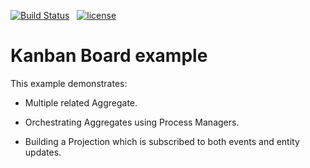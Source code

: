 [![Build Status][travis-badge]](https://travis-ci.com/spine-examples/kanban) &nbsp;
[![license][license-badge]](http://www.apache.org/licenses/LICENSE-2.0)

[travis-badge]: https://travis-ci.com/spine-examples/kanban.svg?branch=master
[license-badge]: https://img.shields.io/badge/license-Apache%20License%202.0-blue.svg?style=flat

# Kanban Board example

This example demonstrates:

* Multiple related Aggregate.
  
* Orchestrating Aggregates using Process Managers.
  
* Building a Projection which is subscribed to both events and entity updates.
